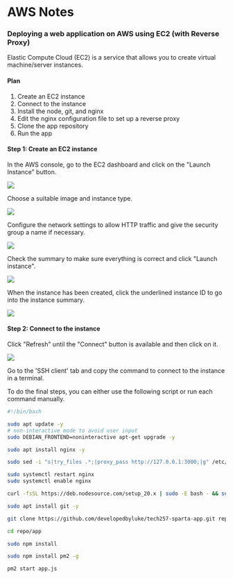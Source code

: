# AWS Notes

### Deploying a web application on AWS using EC2 (with Reverse Proxy)

Elastic Compute Cloud (EC2) is a service that allows you to create virtual machine/server instances.

#### Plan

1. Create an EC2 instance
2. Connect to the instance
3. Install the node, git, and nginx
4. Edit the nginx configuration file to set up a reverse proxy
5. Clone the app repository
6. Run the app

#### Step 1: Create an EC2 instance

In the AWS console, go to the EC2 dashboard and click on the "Launch Instance" button.

![](images/image-1.png)

Choose a suitable image and instance type.

![](images/image-2.png)

Configure the network settings to allow HTTP traffic and give the security group a name if necessary.

![](images/image-3.png)

Check the summary to make sure everything is correct and click "Launch instance".

![](images/image-4.png)

When the instance has been created, click the underlined instance ID to go into the instance summary.

![](images/image-5.png)

#### Step 2: Connect to the instance

Click "Refresh" until the "Connect" button is available and then click on it.

![](images/image-6.png)

Go to the 'SSH client' tab and copy the command to connect to the instance in a terminal.

To do the final steps, you can either use the following script or run each command manually.

```bash
#!/bin/bash

sudo apt update -y
# non-interactive mode to avoid user input
sudo DEBIAN_FRONTEND=noninteractive apt-get upgrade -y

sudo apt install nginx -y

sudo sed -i "s|try_files .*;|proxy_pass http://127.0.0.1:3000;|g" /etc/nginx/sites-available/default

sudo systemctl restart nginx
sudo systemctl enable nginx

curl -fsSL https://deb.nodesource.com/setup_20.x | sudo -E bash - && sudo apt-get install -y nodejs

sudo apt install git -y

git clone https://github.com/developedbyluke/tech257-sparta-app.git repo

cd repo/app

sudo npm install

sudo npm install pm2 -g

pm2 start app.js
```
